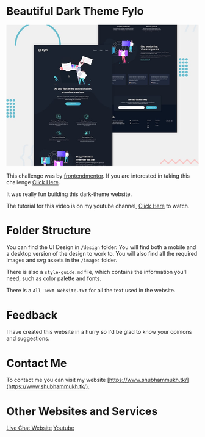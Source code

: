 # Beautiful Dark Theme Fylo

![Design preview](./design/desktop-preview.jpg)

This challenge was by [frontendmentor](frontendmentor.io). If you are interested in taking this challenge [Click Here](https://www.frontendmentor.io/challenges/fylo-dark-theme-landing-page-5ca5f2d21e82137ec91a50fd).

It was really fun building this dark-theme website.

The tutorial for this video is on my youtube channel, [Click Here](https://www.youtube.com/channel/UCRWxkcKlKLkUyO5I5VlQivg) to watch.

# Folder Structure

You can find the UI Design in `/design` folder. You will find both a mobile and a desktop version of the design to work to. You will also find all the required images and svg assets in the `/images` folder.

There is also a `style-guide.md` file, which contains the information you'll need, such as color palette and fonts.

There is a `All Text Website.txt` for all the text used in the website.

# Feedback

I have created this website in a hurry so I'd be glad to know your opinions and suggestions.

# Contact Me

To contact me you can visit my website [https://www.shubhammukh.tk/](https://www.shubhammukh.tk/).

# Other Websites and Services

[Live Chat Website](https://www.livechatbytech.tk)
[Youtube](https://www.youtube.com/channel/UCRWxkcKlKLkUyO5I5VlQivg)
